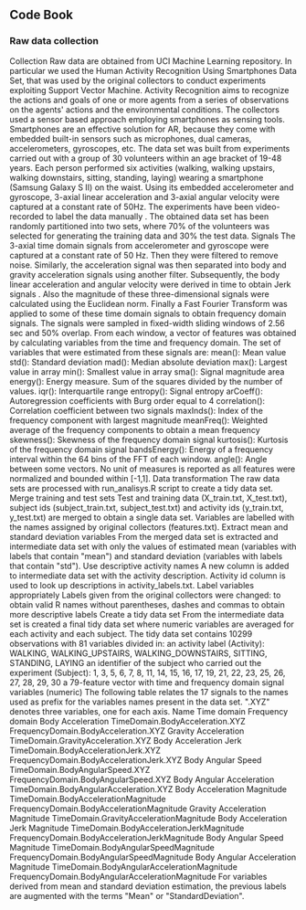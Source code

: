 <h2>Code Book</h2>
<h3>Raw data collection</h3>
Collection
Raw data are obtained from UCI Machine Learning repository. In particular we used the Human Activity Recognition Using Smartphones Data Set, that was used by the original collectors to conduct experiments exploiting Support Vector Machine.
Activity Recognition aims to recognize the actions and goals of one or more agents from a series of observations on the agents' actions and the environmental conditions. The collectors used a sensor based approach employing smartphones as sensing tools. Smartphones are an effective solution for AR, because they come with embedded built-in sensors such as microphones, dual cameras, accelerometers, gyroscopes, etc.
The data set was built from experiments carried out with a group of 30 volunteers within an age bracket of 19-48 years. Each person performed six activities (walking, walking upstairs, walking downstairs, sitting, standing, laying) wearing a smartphone (Samsung Galaxy S II) on the waist. Using its embedded accelerometer and gyroscope, 3-axial linear acceleration and 3-axial angular velocity were captured at a constant rate of 50Hz. The experiments have been video-recorded to label the data manually .
The obtained data set has been randomly partitioned into two sets, where 70% of the volunteers was selected for generating the training data and 30% the test data.
Signals
The 3-axial time domain signals from accelerometer and gyroscope were captured at a constant rate of 50 Hz. Then they were filtered to remove noise. Similarly, the acceleration signal was then separated into body and gravity acceleration signals using another filter. Subsequently, the body linear acceleration and angular velocity were derived in time to obtain Jerk signals . Also the magnitude of these three-dimensional signals were calculated using the Euclidean norm. Finally a Fast Fourier Transform was applied to some of these time domain signals to obtain frequency domain signals.
The signals were sampled in fixed-width sliding windows of 2.56 sec and 50% overlap. From each window, a vector of features was obtained by calculating variables from the time and frequency domain.
The set of variables that were estimated from these signals are:
mean(): Mean value
std(): Standard deviation
mad(): Median absolute deviation
max(): Largest value in array
min(): Smallest value in array
sma(): Signal magnitude area
energy(): Energy measure. Sum of the squares divided by the number of values.
iqr(): Interquartile range
entropy(): Signal entropy
arCoeff(): Autoregression coefficients with Burg order equal to 4
correlation(): Correlation coefficient between two signals
maxInds(): Index of the frequency component with largest magnitude
meanFreq(): Weighted average of the frequency components to obtain a mean frequency
skewness(): Skewness of the frequency domain signal
kurtosis(): Kurtosis of the frequency domain signal
bandsEnergy(): Energy of a frequency interval within the 64 bins of the FFT of each window.
angle(): Angle between some vectors.
No unit of measures is reported as all features were normalized and bounded within [-1,1].
Data transformation
The raw data sets are processed with run_analisys.R script to create a tidy data set.
Merge training and test sets
Test and training data (X_train.txt, X_test.txt), subject ids (subject_train.txt, subject_test.txt) and activity ids (y_train.txt, y_test.txt) are merged to obtain a single data set. Variables are labelled with the names assigned by original collectors (features.txt).
Extract mean and standard deviation variables
From the merged data set is extracted and intermediate data set with only the values of estimated mean (variables with labels that contain "mean") and standard deviation (variables with labels that contain "std").
Use descriptive activity names
A new column is added to intermediate data set with the activity description. Activity id column is used to look up descriptions in activity_labels.txt.
Label variables appropriately
Labels given from the original collectors were changed: to obtain valid R names without parentheses, dashes and commas to obtain more descriptive labels
Create a tidy data set
From the intermediate data set is created a final tidy data set where numeric variables are averaged for each activity and each subject.
The tidy data set contains 10299 observations with 81 variables divided in:
an activity label (Activity): WALKING, WALKING_UPSTAIRS, WALKING_DOWNSTAIRS, SITTING, STANDING, LAYING
an identifier of the subject who carried out the experiment (Subject): 1, 3, 5, 6, 7, 8, 11, 14, 15, 16, 17, 19, 21, 22, 23, 25, 26, 27, 28, 29, 30
a 79-feature vector with time and frequency domain signal variables (numeric)
The following table relates the 17 signals to the names used as prefix for the variables names present in the data set. ".XYZ" denotes three variables, one for each axis.
Name	Time domain	Frequency domain
Body Acceleration	TimeDomain.BodyAcceleration.XYZ	FrequencyDomain.BodyAcceleration.XYZ
Gravity Acceleration	TimeDomain.GravityAcceleration.XYZ	
Body Acceleration Jerk	TimeDomain.BodyAccelerationJerk.XYZ	FrequencyDomain.BodyAccelerationJerk.XYZ
Body Angular Speed	TimeDomain.BodyAngularSpeed.XYZ	FrequencyDomain.BodyAngularSpeed.XYZ
Body Angular Acceleration	TimeDomain.BodyAngularAcceleration.XYZ	
Body Acceleration Magnitude	TimeDomain.BodyAccelerationMagnitude	FrequencyDomain.BodyAccelerationMagnitude
Gravity Acceleration Magnitude	TimeDomain.GravityAccelerationMagnitude	
Body Acceleration Jerk Magnitude	TimeDomain.BodyAccelerationJerkMagnitude	FrequencyDomain.BodyAccelerationJerkMagnitude
Body Angular Speed Magnitude	TimeDomain.BodyAngularSpeedMagnitude	FrequencyDomain.BodyAngularSpeedMagnitude
Body Angular Acceleration Magnitude	TimeDomain.BodyAngularAccelerationMagnitude	FrequencyDomain.BodyAngularAccelerationMagnitude
For variables derived from mean and standard deviation estimation, the previous labels are augmented with the terms "Mean" or "StandardDeviation".
